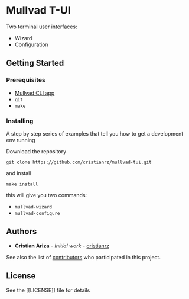 # Mullvad T-UI

Two terminal user interfaces:

* Wizard
* Configuration

## Getting Started

### Prerequisites

* [Mullvad CLI app](https://mullvad.net/en/download/)
* `git`
* `make`

### Installing

A step by step series of examples that tell you how to get a development env running

Download the repository

```
git clone https://github.com/cristianrz/mullvad-tui.git
```

and install

```
make install
```

this will give you two commands:

* `mullvad-wizard`
* `mullvad-configure`

## Authors

* **Cristian Ariza** - *Initial work* - [cristianrz](https://github.com/cristianrz)

See also the list of [contributors](https://github.com/cristianrz/mullvad-tui/contributors) who participated in this project.

## License

See the [[LICENSE]] file for details

